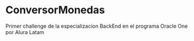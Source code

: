 # ConversorMonedas
Primer challenge de la especializacion  BackEnd en el programa Oracle One por Alura Latam
